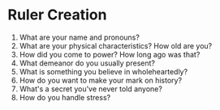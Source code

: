 # Ruler Creation

1. What are your name and pronouns?
2. What are your physical characteristics? How old are you?
3. How did you come to power? How long ago was that?
4. What demeanor do you usually present?
5. What is something you believe in wholeheartedly?
6. How do you want to make your mark on history?
7. What's a secret you've never told anyone?
8. How do you handle stress?
